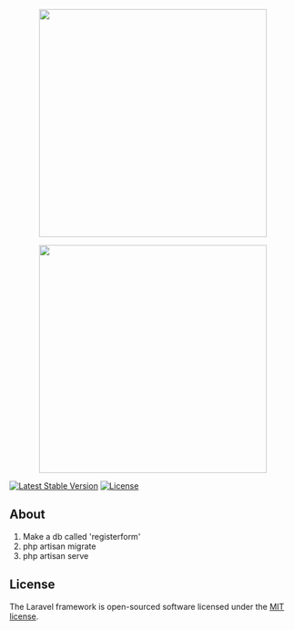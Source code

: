 
<p align="center"><a href="https://laravel.com" target="_blank"><img src="https://codewithlove.my.id/assets/logo4.png" width="400"></a></p>
<p align="center"><a href="https://laravel.com" target="_blank"><img src="https://raw.githubusercontent.com/laravel/art/master/logo-lockup/5%20SVG/2%20CMYK/1%20Full%20Color/laravel-logolockup-cmyk-red.svg" width="400"></a></p>
<p align="center">

<a href="https://packagist.org/packages/laravel/framework"><img src="https://img.shields.io/packagist/v/laravel/framework" alt="Latest Stable Version"></a>
<a href="https://packagist.org/packages/laravel/framework"><img src="https://img.shields.io/packagist/l/laravel/framework" alt="License"></a>
</p>

## About 

1. Make a db called 'registerform'
2. php artisan migrate
3. php artisan serve

## License

The Laravel framework is open-sourced software licensed under the [MIT license](https://opensource.org/licenses/MIT).
